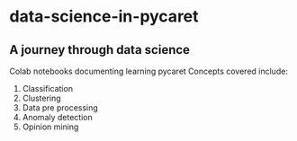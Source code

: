 # data-science-in-pycaret
## A journey through data science
Colab notebooks documenting learning pycaret
Concepts covered include:
1. Classification
2. Clustering
3. Data pre processing
4. Anomaly detection
5. Opinion mining
